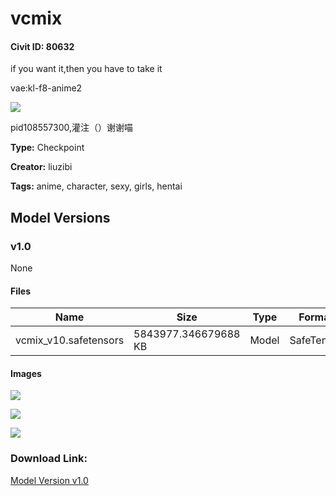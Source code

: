 # vcmix

#### Civit ID: 80632

<p>if you want it,then you have to take it</p><p>vae:kl-f8-anime2</p><img src="https://image.civitai.com/xG1nkqKTMzGDvpLrqFT7WA/4d008103-3270-4e27-af37-30d2a06bd9ef/width=525/4d008103-3270-4e27-af37-30d2a06bd9ef.jpeg" /><p>pid108557300,灌注（）谢谢喵</p>

**Type:** Checkpoint

**Creator:** liuzibi

**Tags:** anime, character, sexy, girls, hentai

## Model Versions

### v1.0

None

#### Files

| Name | Size | Type | Format | Download Url | AutoV1 | AutoV2 | SHA256 | CRC32 | BLAKE3 |
| --- | --- | --- | --- | --- | --- | --- | --- | --- | --- |
| vcmix_v10.safetensors | 5843977.346679688 KB | Model | SafeTensor | https://civitai.com/api/download/models/85512 | 1BDE775A | 778238AB6A | 778238AB6AE6630D45A59DFD2BA225D22C29C33279B7E7F4B0FC868C4C502F23 | A3FC78D0 | F4FA233722B8FF45496468B22085084F0D48C9A152C6381E8A152E62FF1A4313 |

#### Images

<p><img src="https://image.civitai.com/xG1nkqKTMzGDvpLrqFT7WA/8e0baf45-1b95-4de8-b33a-54d2c541e182/width=450/969790.jpeg" /></p>

<p><img src="https://image.civitai.com/xG1nkqKTMzGDvpLrqFT7WA/1cfad538-6dc5-428f-8c5c-8f857e1c1293/width=450/969792.jpeg" /></p>

<p><img src="https://image.civitai.com/xG1nkqKTMzGDvpLrqFT7WA/d04a463c-61b7-4fec-a543-08f66173cf8c/width=450/969791.jpeg" /></p>

### Download Link:

[Model Version v1.0](https://civitai.com/api/download/models/85512)

